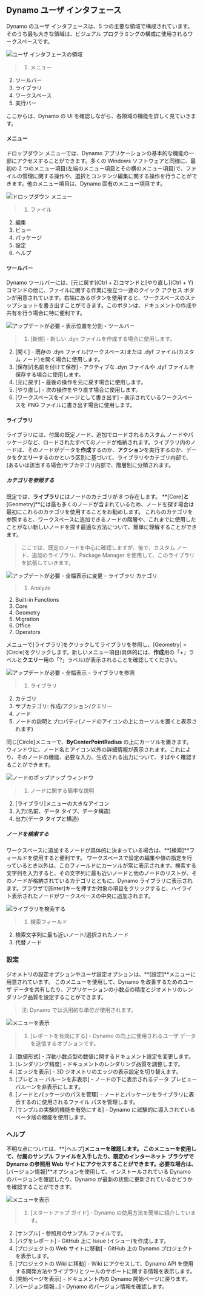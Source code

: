 

## Dynamo ユーザ インタフェース

Dynamo のユーザ インタフェースは、5 つの主要な領域で構成されています。そのうち最も大きな領域は、ビジュアル プログラミングの構成に使用されるワークスペースです。

![ユーザ インタフェースの領域](images/2-2/01-UI-Regions.png)

> 1. メニュー
2. ツールバー
3. ライブラリ
4. ワークスペース
5. 実行バー

ここからは、Dynamo の UI を確認しながら、各領域の機能を詳しく見ていきます。

#### メニュー

ドロップダウン メニューでは、Dynamo アプリケーションの基本的な機能の一部にアクセスすることができます。多くの Windows ソフトウェアと同様に、最初の 2 つのメニュー項目(左端のメニュー項目とその横のメニュー項目)で、ファイルの管理に関する操作や、選択とコンテンツ編集に関する操作を行うことができます。他のメニュー項目は、Dynamo 固有のメニュー項目です。

![ドロップダウン メニュー](images/2-2/02-Menus.png)

> 1. ファイル
2. 編集
3. ビュー
4. パッケージ
5. 設定
6. ヘルプ

#### ツールバー

Dynamo ツールバーには、[元に戻す](Ctrl + Z)コマンドと[やり直し](Ctrl + Y)コマンドの他に、ファイルに関する作業に役立つ一連のクイック アクセス ボタンが用意されています。右端にあるボタンを使用すると、ワークスペースのスナップショットを書き出すことができます。このボタンは、ドキュメントの作成や共有を行う場合に特に便利です。

![アップデートが必要 - 表示位置を分割 - ツールバー](images/2-2/03-Toolbar.png)

> 1. [新規] - 新しい .dyn ファイルを作成する場合に使用します。
2. [開く] - 既存の .dyn ファイル(ワークスペース)または .dyf ファイル(カスタム ノード)を開く場合に使用します。
3. [保存]/[名前を付けて保存] - アクティブな .dyn ファイルや .dyf ファイルを保存する場合に使用します。
4. [元に戻す] - 最後の操作を元に戻す場合に使用します。
5. [やり直し] - 次の操作をやり直す場合に使用します。
6. [ワークスペースをイメージとして書き出す] - 表示されているワークスペースを PNG ファイルに書き出す場合に使用します。

#### ライブラリ

ライブラリには、付属の既定ノード、追加でロードされるカスタム ノードやパッケージなど、ロードされたすべてのノードが格納されます。ライブラリ内のノードは、そのノードがデータを**作成**するのか、**アクション**を実行するのか、データを**クエリー**するのかという区別に基づいて、ライブラリやカテゴリ内部で、(あるいは該当する場合)サブカテゴリ内部で、階層別に分類されます。

##### カテゴリを参照する

既定では、**ライブラリ**にはノードのカテゴリが 8 つ存在します。 **[Core]**と**[Geometry]**には最も多くのノードが含まれているため、ノードを探す場合は最初にこれらのカテゴリを使用することをお勧めします。 これらのカテゴリを参照すると、ワークスペースに追加できるノードの階層や、これまでに使用したことがない新しいノードを探す最適な方法について、簡単に理解することができます。

> ここでは、既定のノードを中心に確認しますが、後で、カスタム ノード、追加のライブラリ、Package Manager を使用して、このライブラリを拡張していきます。

![アップデートが必要 - 全幅表示に変更 - ライブラリ カテゴリ](images/2-2/04-LibraryCategories.png)

> 1. Analyze
2. Built-in Functions
3. Core
4. Geometry
5. Migration
6. Office
7. Operators

メニューで[ライブラリ]をクリックしてライブラリを参照し、[Geometry] > [Circle]をクリックします。新しいメニュー項目(具体的には、**作成**用の「+」ラベルと**クエリー**用の「?」ラベル)が表示されることを確認してください。

![アップデートが必要 - 全幅表示 - ライブラリを参照](images/2-2/05-LibraryBrowsing.png)

> 1. ライブラリ
2. カテゴリ
3. サブカテゴリ: 作成/アクション/クエリー
4. ノード
5. ノードの説明とプロパティ(ノードのアイコンの上にカーソルを置くと表示されます)

同じ[Circle]メニューで、**ByCenterPointRadius** の上にカーソルを置きます。 ウィンドウに、ノード名とアイコン以外の詳細情報が表示されます。これにより、そのノードの機能、必要な入力、生成される出力について、すばやく確認することができます。

![ノードのポップアップ ウィンドウ](images/2-2/06-NodePopup.png)

> 1. ノードに関する簡単な説明
2. [ライブラリ]メニューの大きなアイコン
3. 入力(名前、データ タイプ、データ構造)
4. 出力(データ タイプと構造)

##### ノードを検索する

ワークスペースに追加するノードが具体的に決まっている場合は、**[検索]**フィールドを使用すると便利です。 ワークスペースで設定の編集や値の指定を行っているとき以外は、このフィールドにカーソルが常に表示されます。検索する文字列を入力すると、その文字列に最も近いノードと他のノードのリストが、そのノードが格納されているカテゴリとともに、Dynamo ライブラリに表示されます。ブラウザで[Enter]キーを押すか対象の項目をクリックすると、ハイライト表示されたノードがワークスペースの中央に追加されます。

![ライブラリを検索する](images/2-2/07-LibrarySearching.png)

> 1. 検索フィールド
2. 検索文字列に最も近いノード/選択されたノード
3. 代替ノード

### 設定

ジオメトリの設定オプションやユーザ設定オプションは、**[設定]**メニューに用意されています。 このメニューを使用して、Dynamo を改善するためのユーザ データを共有したり、アプリケーションの小数点の精度とジオメトリのレンダリング品質を設定することができます。

> 注: Dynamo では汎用的な単位が使用されます。

![メニューを表示](images/2-2/08-Settings.png)

> 1. [レポートを有効にする] - Dynamo の向上に使用されるユーザ データを送信するオプションです。
2. [数値形式] - 浮動小数点型の数値に関するドキュメント設定を変更します。
3. [レンダリング精度] - ドキュメントのレンダリング品質を調整します。
4. [エッジを表示] - 3D ジオメトリのエッジの表示設定を切り替えます。
5. [プレビュー バルーンを非表示] - ノードの下に表示されるデータ プレビュー バルーンを非表示にします。
6. [ノードとパッケージのパスを管理] - ノードとパッケージをライブラリに表示するのに使用されるファイル パスを管理します。
7. [サンプルの実験的機能を有効にする] - Dynamo に試験的に導入されているベータ版の機能を使用します。

### ヘルプ

不明な点については、**[ヘルプ]**メニューを確認します。 このメニューを使用して、付属のサンプル ファイルを入手したり、既定のインターネット ブラウザで Dynamo の参照用 Web サイトにアクセスすることができます。必要な場合は、**[バージョン情報]**オプションを使用して、インストールされている Dynamo のバージョンを確認したり、Dynamo が最新の状態に更新されているかどうかを確認することができます。

![メニューを表示](images/2-2/09-Help.png)

> 1. [スタートアップ ガイド] - Dynamo の使用方法を簡単に紹介しています。
2. [サンプル] - 参照用のサンプル ファイルです。
3. [バグをレポート] - GitHub 上に Issue (イシュー)を作成します。
4. [プロジェクトの Web サイトに移動] - GitHub 上の Dynamo プロジェクトを表示します。
5. [プロジェクトの Wiki に移動] - Wiki にアクセスして、Dynamo API を使用する開発方法やライブラリとツールのサポートに関する情報を表示します。
6. [開始ページを表示] - ドキュメント内の Dynamo 開始ページに戻ります。
7. [バージョン情報...] - Dynamo のバージョン情報を確認します。

